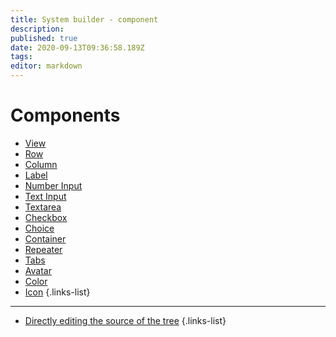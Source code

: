 ```yaml
---
title: System builder - component
description: 
published: true
date: 2020-09-13T09:36:58.189Z
tags: 
editor: markdown
---
```


# Components
* [View](/system-builder/component/view) 
* [Row](/system-builder/component/row) 
* [Column](/system-builder/component/column) 
* [Label](/system-builder/component/label) 
* [Number Input](/system-builder/component/number-input) 
* [Text Input](/system-builder/component/text-input) 
* [Textarea](/system-builder/component/textarea) 
* [Checkbox](/system-builder/component/checkbox)
* [Choice](/system-builder/component/choice)
* [Container](/system-builder/component/container) 
* [Repeater](/system-builder/component/repeater)
* [Tabs](/system-builder/component/tabs)
* [Avatar](/system-builder/component/avatar)
* [Color](/system-builder/component/color)
* [Icon](/system-builder/component/icon) 
{.links-list}
---
* [Directly editing the source of the tree](/en/system-builder/scripting/source-editor) 
{.links-list}
